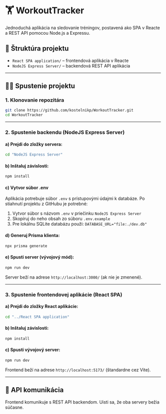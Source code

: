 # 🏋️ WorkoutTracker

Jednoduchá aplikácia na sledovanie tréningov, postavená ako SPA v Reacte a REST API pomocou Node.js a Expressu.

## 📁 Štruktúra projektu

- `React SPA application/` – frontendová aplikácia v Reacte
- `NodeJS Express Server/` – backendová REST API aplikácia

---

## 🧑‍💻 Spustenie projektu

### 1. Klonovanie repozitára

```bash
git clone https://github.com/kostelnikp/WorkoutTracker.git
cd WorkoutTracker

```

---

### 2. Spustenie backendu (NodeJS Express Server)

#### a) Prejdi do zložky servera:

```bash
cd "NodeJS Express Server"
```

#### b) Inštaluj závislosti:

```bash
npm install
```

#### c) Vytvor súbor .env

Aplikácia potrebuje súbor `.env` s prístupovými údajmi k databáze. Po stiahnutí projektu z GitHubu je potrebné:

1. Vytvor súbor s názvom `.env` v priečinku `NodeJS Express Server`
2. Skopíruj do neho obsah zo súboru `.env.example` 
3. Pre lokálnu SQLite databázu použi: `DATABASE_URL="file:./dev.db"`


#### d) Generuj Prisma klienta:

```bash
npx prisma generate
```

#### e) Spusti server (vývojový mód):

```bash
npm run dev
```

Server beží na adrese `http://localhost:3000/` (ak nie je zmenené).

---

### 3. Spustenie frontendovej aplikácie (React SPA)

#### a) Prejdi do zložky React aplikácie:

```bash
cd "../React SPA application"
```

#### b) Inštaluj závislosti:

```bash
npm install
```

#### c) Spusti vývojový server:

```bash
npm run dev
```

Frontend beží na adrese `http://localhost:5173/` (štandardne cez Vite).

---

## 🔗 API komunikácia

Frontend komunikuje s REST API backendom. Uisti sa, že oba servery bežia súčasne.
